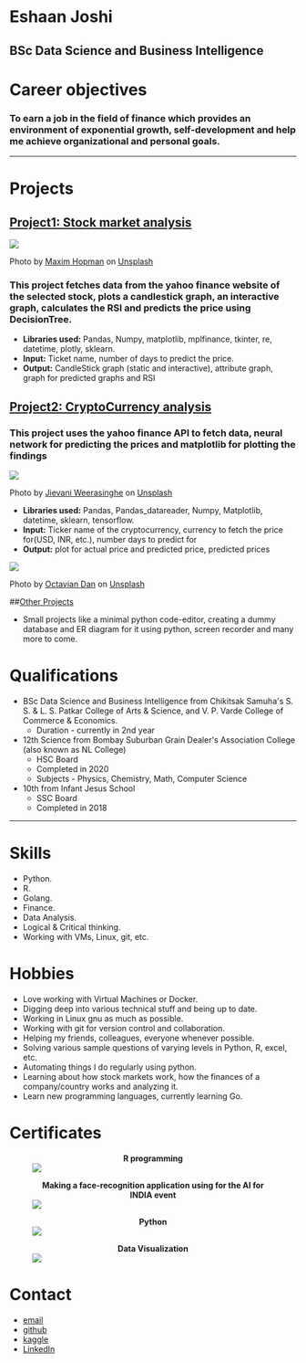 # Eshaan Joshi
## BSc Data Science and Business Intelligence
# Career objectives

### To earn a job in the field of finance which provides an environment of exponential growth, self-development and help me achieve organizational and personal goals.
---
# Projects

## [Project1: Stock market analysis](https://github.com/EshaanJoshiSDBI/stockanalysis)

<img src = 'maxim-hopman-fiXLQXAhCfk-unsplash.jpg'/>

Photo by <a href="https://unsplash.com/@nampoh?utm_source=unsplash&utm_medium=referral&utm_content=creditCopyText">Maxim Hopman</a> on <a href="https://unsplash.com/s/photos/automation?utm_source=unsplash&utm_medium=referral&utm_content=creditCopyText">Unsplash</a>

### This project fetches data from the yahoo finance website of the selected stock, plots a candlestick graph, an interactive graph, calculates the RSI and predicts the price using DecisionTree.

- **Libraries used:** Pandas, Numpy, matplotlib, mplfinance, tkinter, re, datetime, plotly, sklearn.
- **Input:** Ticket name, number of days to predict the price.
- **Output:** CandleStick graph (static and interactive), attribute graph, graph for predicted graphs and RSI

## [Project2: CryptoCurrency analysis](https://github.com/EshaanJoshiSDBI/cryptoanalysis)
### This project uses the yahoo finance API to fetch data, neural network for predicting the prices and matplotlib for plotting the findings

<img src = 'jievani-weerasinghe-zHI7m_FxpMU-unsplash.jpg' />

Photo by <a href="https://unsplash.com/@jievani?utm_source=unsplash&utm_medium=referral&utm_content=creditCopyText">Jievani Weerasinghe</a> on <a href="https://unsplash.com/s/photos/ethereum?utm_source=unsplash&utm_medium=referral&utm_content=creditCopyText">Unsplash</a>

- **Libraries used:** Pandas, Pandas_datareader, Numpy, Matplotlib, datetime, sklearn, tensorflow.
- **Input:** Ticker name of the cryptocurrency, currency to fetch the price for(USD, INR, etc.), number days to predict for
- **Output:** plot for actual price and predicted price, predicted prices
<img src = 'octavian-dan-b21Ty33CqVs-unsplash.jpg' />

Photo by <a href="https://unsplash.com/@octadan?utm_source=unsplash&utm_medium=referral&utm_content=creditCopyText">Octavian Dan</a> on <a href="https://unsplash.com/s/photos/projects?utm_source=unsplash&utm_medium=referral&utm_content=creditCopyText">Unsplash</a>

##[Other Projects](https://github.com/EshaanJoshiSDBI/Projects)
- Small projects like a minimal python code-editor, creating a dummy database and ER diagram for it using python, screen recorder and many more to come.

# Qualifications
- BSc Data Science and Business Intelligence from Chikitsak Samuha's S. S. & L. S. Patkar College of Arts & Science, and V. P. Varde College of Commerce & Economics.
	- Duration - currently in 2nd year
- 12th Science from Bombay Suburban Grain Dealer's Association College (also known as NL College)
	- HSC Board
	- Completed in 2020
	- Subjects - Physics, Chemistry, Math, Computer Science
- 10th from Infant Jesus School
	- SSC Board
	- Completed in 2018

---

# Skills
- Python.
- R.
- Golang.
- Finance.
- Data Analysis.
- Logical & Critical thinking.
- Working with VMs, Linux, git, etc.

# Hobbies
- Love working with Virtual Machines or Docker.
- Digging deep into various technical stuff and being up to date.
- Working in Linux gnu as much as possible.
- Working with git for version control and collaboration.
- Helping my friends, colleagues, everyone whenever possible.
- Solving various sample questions of varying levels in Python, R, excel, etc.
- Automating things I do regularly using python.
- Learning about how stock markets work, how the finances of a company/country works and analyzing it.
- Learn new programming languages, currently learning Go.

# Certificates
<figure>
	<figcaption align = "center"><b> R programming</b></figcaption>
	<img src = 'GuviCertification - 9464452GNb1D6Z1Wm0.png'/>
</figure>
<figure>
	<figcaption align = 'center'><b> Making a face-recognition application using for the AI for INDIA event</b></figcaption>
	<img src = 'GuviCertification - 5UpA57W53toz911062(2).png'/>
</figure>
<figure>
	<figcaption align = 'center'><b>Python</b></figcaption>
	<img src = 'Eshaan Joshi - Python.png'/>
</figure>
<figure>
	<figcaption align = 'center'><b>Data Visualization</b></figcaption>
	<img src = 'Eshaan Joshi - Data Visualization.png'/>
</figure>

# Contact
- [email](mailto:eshaanjoshi713@gmail.com)
- [github](https://github.com/EshaanJoshiSDBI)
- [kaggle](https://www.kaggle.com/eshaanjoshi12)
- [LinkedIn](https://www.linkedin.com/in/eshaan-joshi-93b6711b6/)
